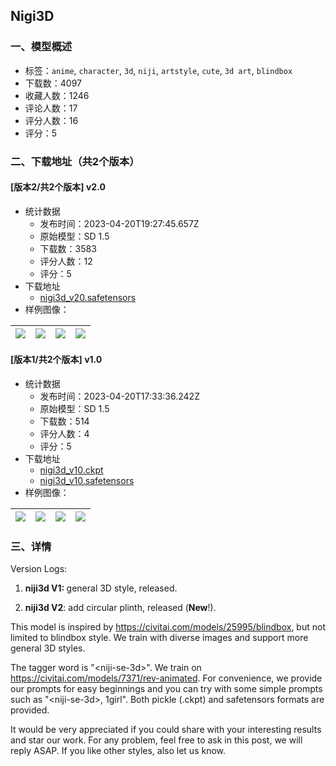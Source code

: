 ## Nigi3D
### 一、模型概述

- 标签：`anime`, `character`, `3d`, `niji`, `artstyle`, `cute`, `3d art`, `blindbox`
- 下载数：4097
- 收藏人数：1246
- 评论人数：17
- 评分人数：16
- 评分：5

### 二、下载地址（共2个版本）

#### [版本2/共2个版本] v2.0

- 统计数据
  - 发布时间：2023-04-20T19:27:45.657Z
  - 原始模型：SD 1.5
  - 下载数：3583
  - 评分人数：12
  - 评分：5
- 下载地址
  - [nigi3d_v20.safetensors](https://civitai.com/api/download/models/50888)
- 样例图像：

| <img src="https://image.civitai.com/xG1nkqKTMzGDvpLrqFT7WA/d507a6ff-7f64-4051-b743-65bf4f232f00/width=450/554562.jpeg" /> | <img src="https://image.civitai.com/xG1nkqKTMzGDvpLrqFT7WA/027cb40f-782e-4923-e433-f0824cc1cb00/width=450/548165.jpeg" /> | <img src="https://image.civitai.com/xG1nkqKTMzGDvpLrqFT7WA/3ef2129f-d9c0-4fbf-e7a3-f98e2f34af00/width=450/548052.jpeg" /> | <img src="https://image.civitai.com/xG1nkqKTMzGDvpLrqFT7WA/08d1a692-7460-4bf8-a268-e485606d7700/width=450/548039.jpeg" /> |
| ---- | ---- | ---- | ---- |

#### [版本1/共2个版本] v1.0

- 统计数据
  - 发布时间：2023-04-20T17:33:36.242Z
  - 原始模型：SD 1.5
  - 下载数：514
  - 评分人数：4
  - 评分：5
- 下载地址
  - [nigi3d_v10.ckpt](https://civitai.com/api/download/models/48963?type=Model&format=PickleTensor&size=full&fp=fp32)
  - [nigi3d_v10.safetensors](https://civitai.com/api/download/models/48963)
- 样例图像：

| <img src="https://image.civitai.com/xG1nkqKTMzGDvpLrqFT7WA/3d2c92f0-aa43-4e4c-4dd1-f982d1cfb100/width=450/532299.jpeg" /> | <img src="https://image.civitai.com/xG1nkqKTMzGDvpLrqFT7WA/fb571ac5-d297-480b-d351-32308cc65c00/width=450/526237.jpeg" /> | <img src="https://image.civitai.com/xG1nkqKTMzGDvpLrqFT7WA/b5ea37fb-faa1-4882-5237-61962d622e00/width=450/526199.jpeg" /> | <img src="https://image.civitai.com/xG1nkqKTMzGDvpLrqFT7WA/2900dabc-5c8a-4da1-2939-d403a04e1c00/width=450/526076.jpeg" /> |
| ---- | ---- | ---- | ---- |


### 三、详情
<p>Version Logs:</p><ol><li><p><strong>niji3d V1: </strong>general 3D style, released.</p></li><li><p><strong>niji3d V2</strong>: add circular plinth, released (<strong>New</strong>!).</p></li></ol><p></p><p>This model is inspired by <a target="_blank" rel="ugc" href="https://civitai.com/models/25995/blindbox">https://civitai.com/models/25995/blindbox</a>, but not limited to blindbox style. We train with diverse images and support more general 3D styles.</p><p></p><p>The tagger word is "&lt;niji-se-3d&gt;". We train on <a target="_blank" rel="ugc" href="https://civitai.com/models/7371/rev-animated">https://civitai.com/models/7371/rev-animated</a>. For convenience, we provide our prompts for easy beginnings and you can try with some simple prompts such as "&lt;niji-se-3d&gt;, 1girl". Both pickle (.ckpt) and safetensors formats are provided.</p><p></p><p>It would be very appreciated if you could share with your interesting results and star our work. For any problem, feel free to ask in this post, we will reply ASAP. If you like other styles, also let us know.</p>